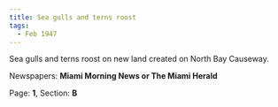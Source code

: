 ```yaml
---  
title: Sea gulls and terns roost  
tags:  
  - Feb 1947  
---  
```

  
Sea gulls and terns roost on new land created on North Bay Causeway.  
  
Newspapers: **Miami Morning News or The Miami Herald**  
  
Page: **1**, Section: **B** 
